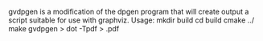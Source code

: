 gvdpgen is a modification of the dpgen program that will create output a script suitable for use with graphviz.
Usage:
    mkdir build
    cd build
    cmake ../
    make
    gvdpgen <inputfile> > <graphfile>
    dot <graphfile> -Tpdf > <outputfile>.pdf